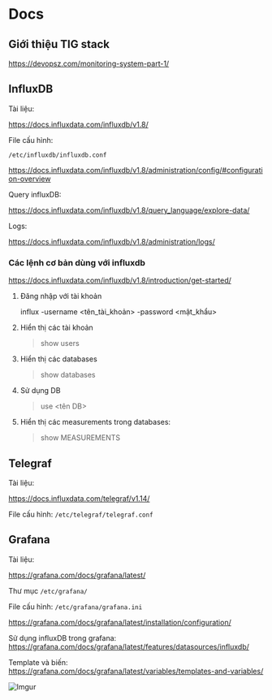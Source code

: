# Docs

## Giới thiệu TIG stack

https://devopsz.com/monitoring-system-part-1/

## InfluxDB

Tài liệu:

https://docs.influxdata.com/influxdb/v1.8/

File cấu hình:

`/etc/influxdb/influxdb.conf`

https://docs.influxdata.com/influxdb/v1.8/administration/config/#configuration-overview

Query influxDB:

https://docs.influxdata.com/influxdb/v1.8/query_language/explore-data/

Logs:

https://docs.influxdata.com/influxdb/v1.8/administration/logs/

### Các lệnh cơ bản dùng với influxdb

https://docs.influxdata.com/influxdb/v1.8/introduction/get-started/

1. Đăng nhập với tài khoản
    
    influx -username <tên_tài_khoản> -password <mật_khẩu>
    
2. Hiển thị các tài khoản 
    
    > show users
    
3. Hiển thị các databases
    
    > show databases

4. Sử dụng DB

    >use <tên DB>
    
5. Hiển thị các measurements trong databases:
    
    > show MEASUREMENTS

## Telegraf

Tài liệu:

https://docs.influxdata.com/telegraf/v1.14/

File cấu hình: `/etc/telegraf/telegraf.conf`

## Grafana

Tài liệu:

https://grafana.com/docs/grafana/latest/

Thư mục `/etc/grafana/`

File cấu hình: `/etc/grafana/grafana.ini`

https://grafana.com/docs/grafana/latest/installation/configuration/

Sử dụng influxDB trong grafana: https://grafana.com/docs/grafana/latest/features/datasources/influxdb/

Template và biến: https://grafana.com/docs/grafana/latest/variables/templates-and-variables/

![Imgur](https://i.imgur.com/iByNzgl.png)